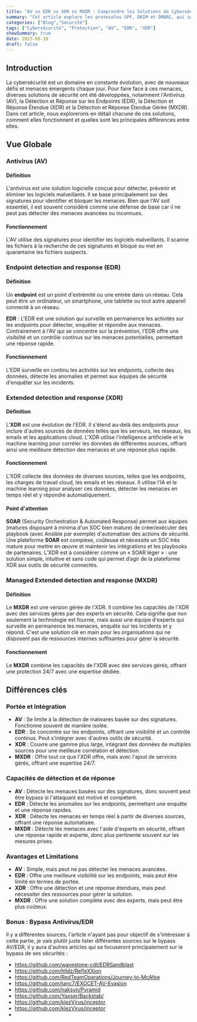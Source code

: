 ```yaml
---
title: "AV vs EDR vs XDR vs MXDR : Comprendre les Solutions de Cybersécurité Modernes"
summary: "Cet article explore les protocoles SPF, DKIM et DMARC, qui sont essentiels pour authentifier et sécuriser les emails. Il offre un guide complet pour comprendre, mettre en œuvre et tirer parti de ces protocoles afin de prévenir l'usurpation d'identité et le phishing dans les communications par email."
categories: ["Blog","Sécurité"]
tags: ["Cybersécurité", "Protection", "AV", "EDR", "XDR"]
showSummary: true
date: 2023-08-10
draft: false
---
```



## Introduction

La cybersécurité est un domaine en constante évolution, avec de nouveaux défis et menaces émergents chaque jour. Pour faire face à ces menaces, diverses solutions de sécurité ont été développées, notamment l'Antivirus (AV), la Détection et Réponse sur les Endpoints (EDR), la Détection et Réponse Étendue (XDR) et la Détection et Réponse Étendue Gérée (MXDR). Dans cet article, nous explorerons en détail chacune de ces solutions, comment elles fonctionnent et quelles sont les principales différences entre elles.


## Vue Globale

### Antivirus (AV)

#### Définition
L'antivirus est une solution logicielle conçue pour détecter, prévenir et éliminer les logiciels malveillants. Il se base principalement sur des signatures pour identifier et bloquer les menaces. Bien que l'AV soit essentiel, il est souvent considéré comme une défense de base car il ne peut pas détecter des menaces avancées ou inconnues.


#### Fonctionnement
L'AV utilise des signatures pour identifier les logiciels malveillants. Il scanne les fichiers à la recherche de ces signatures et bloque ou met en quarantaine les fichiers suspects.


### Endpoint detection and response (EDR)

#### Définition
Un **endpoint** est un point d'extrémité ou une entrée dans un réseau. Cela peut être un ordinateur, un smartphone, une tablette ou tout autre appareil connecté à un réseau. 

**EDR** : L'EDR est une solution qui surveille en permanence les activités sur les endpoints pour détecter, enquêter et répondre aux menaces. Contrairement à l'AV qui se concentre sur la prévention, l'EDR offre une visibilité et un contrôle continus sur les menaces potentielles, permettant une réponse rapide.

#### Fonctionnement
L'EDR surveille en continu les activités sur les endpoints, collecte des données, détecte les anomalies et permet aux équipes de sécurité d'enquêter sur les incidents.

### Extended detection and response (XDR)

#### Définition
L'**XDR** est une évolution de l'EDR. Il s'étend au-delà des endpoints pour inclure d'autres sources de données telles que les serveurs, les réseaux, les emails et les applications cloud. L'XDR utilise l'intelligence artificielle et le machine learning pour corréler les données de différentes sources, offrant ainsi une meilleure détection des menaces et une réponse plus rapide.

#### Fonctionnement
L'XDR collecte des données de diverses sources, telles que les endpoints, les charges de travail cloud, les emails et les réseaux. Il utilise l'IA et le machine learning pour analyser ces données, détecter les menaces en temps réel et y répondre automatiquement.


#### Point d'attention
**SOAR** (Security Orchestration & Automated Response) permet aux équipes (matures disposant à minima d'un SOC bien mature) de créer/exécuter des playbook (avec Ansible par exemple) d'automatiser des actions de sécurité.
Une plateforme **SOAR** est complexe, coûteuse et nécessite un SOC très mature pour mettre en œuvre et maintenir les intégrations et les playbooks de partenaires. L’XDR est à considérer comme un « SOAR léger » : une solution simple, intuitive et sans code qui permet d’agir de la plateforme XDR aux outils de sécurité connectés.


### Managed Extended detection and response (MXDR)

#### Définition
Le **MXDR** est une version gérée de l'XDR. Il combine les capacités de l'XDR avec des services gérés par des experts en sécurité. Cela signifie que non seulement la technologie est fournie, mais aussi une équipe d'experts qui surveille en permanence les menaces, enquête sur les incidents et y répond. C'est une solution clé en main pour les organisations qui ne disposent pas de ressources internes suffisantes pour gérer la sécurité.

#### Fonctionnement
Le **MXDR** combine les capacités de l'XDR avec des services gérés, offrant une protection 24/7 avec une expertise dédiée.


## Différences clés

### Portée et Intégration

- **AV** : Se limite à la détection de malwares basée sur des signatures. Fonctionne souvent de manière isolée.
- **EDR** : Se concentre sur les endpoints, offrant une visibilité et un contrôle continus. Peut s'intégrer avec d'autres outils de sécurité.
- **XDR** : Couvre une gamme plus large, intégrant des données de multiples sources pour une meilleure corrélation et détection.
- **MXDR** : Offre tout ce que l'XDR offre, mais avec l'ajout de services gérés, offrant une expertise 24/7.

### Capacités de détection et de réponse

- **AV** : Détecte les menaces basées sur des signatures, donc souvent peut être bypass si l'attaquant est motivé et compétent.
- **EDR** : Détecte les anomalies sur les endpoints, permettant une enquête et une réponse rapides.
- **XDR** : Détecte les menaces en temps réel à partir de diverses sources, offrant une réponse automatisée.
- **MXDR** : Détecte les menaces avec l'aide d'experts en sécurité, offrant une réponse rapide et experte, donc plus pertinente souvent sur les mesures prises.

### Avantages et Limitations

- **AV** : Simple, mais peut ne pas détecter les menaces avancées.
- **EDR** : Offre une meilleure visibilité sur les endpoints, mais peut être limité en termes de portée.
- **XDR** : Offre une détection et une réponse étendues, mais peut nécessiter des ressources pour gérer la solution.
- **MXDR** : Offre une solution complète avec des experts, mais peut être plus coûteux.

### Bonus : Bypass Antivirus/EDR

Il y a différentes sources, l'article n'ayant pas pour objectif de s'intéresser à cette partie, je vais plutôt juste lister différentes sources sur le bypass AV/EDR, il y aura d'autres articles qui se focuseront principalement sur le bypass de ses sécurités :

- https://github.com/wavestone-cdt/EDRSandblast
- https://github.com/hlldz/RefleXXion
- https://github.com/RedTeamOperations/Journey-to-McAfee
- https://github.com/tanc7/EXOCET-AV-Evasion
- https://github.com/naksyn/Pyramid
- https://github.com/Yaxser/Backstab/
- https://github.com/klezVirus/inceptor
- https://github.com/klezVirus/inceptor
-